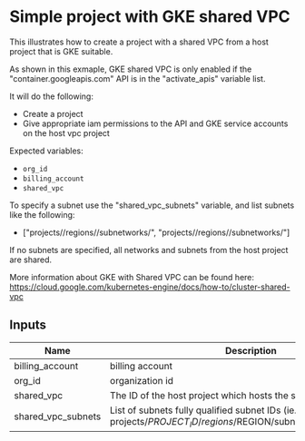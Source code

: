 # Simple project with GKE shared VPC

This illustrates how to create a project with a shared VPC from a host project that is GKE suitable.

As shown in this exmaple, GKE shared VPC is only enabled if the "container.googleapis.com" API is in the "activate_apis" variable list.

It will do the following:
- Create a project
- Give appropriate iam permissions to the API and GKE service accounts on the host vpc project

Expected variables:
- `org_id`
- `billing_account`
- `shared_vpc`

To specify a subnet use the "shared_vpc_subnets" variable, and list subnets like the following:
- ["projects/<my-project-id>/regions/<my-region>/subnetworks/<subnet-one-id>", "projects/<my-project-id>/regions/<my-region>/subnetworks/<subnet-two-id>"]

If no subnets are specified, all networks and subnets from the host project are shared.

More information about GKE with Shared VPC can be found here: https://cloud.google.com/kubernetes-engine/docs/how-to/cluster-shared-vpc

[^]: (autogen_docs_start)


## Inputs

| Name | Description | Type | Default | Required |
|------|-------------|:----:|:-----:|:-----:|
| billing_account | billing account | string | - | yes |
| org_id | organization id | string | - | yes |
| shared_vpc | The ID of the host project which hosts the shared VPC | string | - | yes |
| shared_vpc_subnets | List of subnets fully qualified subnet IDs (ie. projects/$PROJECT_ID/regions/$REGION/subnetworks/$SUBNET_ID) | list | `<list>` | no |

[^]: (autogen_docs_end)
